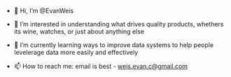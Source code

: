 - 👋 Hi, I’m @EvanWeis

- 👀 I’m interested in understanding what drives quality products, whethers its wine, watches, or just about anything     else
- 🌱 I’m currently learning ways to improve data systems to help people levelerage data more easily and effectively

- 📫 How to reach me: email is best - weis.evan.c@gmail.com

<!---
EvanWeis/EvanWeis is a ✨ special ✨ repository because its `README.md` (this file) appears on your GitHub profile.
You can click the Preview link to take a look at your changes.
--->
